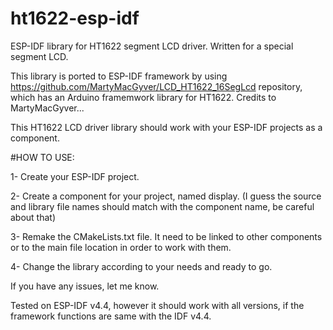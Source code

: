 # ht1622-esp-idf
ESP-IDF library for HT1622 segment LCD driver. Written for a special segment LCD.

This library is ported to ESP-IDF framework by using https://github.com/MartyMacGyver/LCD_HT1622_16SegLcd repository, which has an Arduino framemwork library for HT1622. Credits to MartyMacGyver...

This HT1622 LCD driver library should work with your ESP-IDF projects as a component.

#HOW TO USE:

1- Create your ESP-IDF project.

2- Create a component for your project, named display. (I guess the source and library file names should match with the component name, be careful about that)

3- Remake the CMakeLists.txt file. It need to be linked to other components or to the main file location in order to work with them.

4- Change the library according to your needs and ready to go.


If you have any issues, let me know.

Tested on ESP-IDF v4.4, however it should work with all versions, if the framework functions are same with the IDF v4.4.
